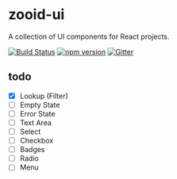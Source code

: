 # zooid-ui
A collection of UI components for React projects.

[![Build Status](https://travis-ci.org/octoblu/zooid-ui.svg?branch=master)](https://travis-ci.org/octoblu/zooid-ui)
[![npm version](https://badge.fury.io/js/zooid-ui.svg)](http://badge.fury.io/js/zooid-ui)
[![Gitter](https://badges.gitter.im/octoblu/help.svg)](https://gitter.im/octoblu/help)

## todo

- [x] Lookup (Filter)
- [ ] Empty State
- [ ] Error State
- [ ] Text Area
- [ ] Select
- [ ] Checkbox
- [ ] Badges
- [ ] Radio
- [ ] Menu
